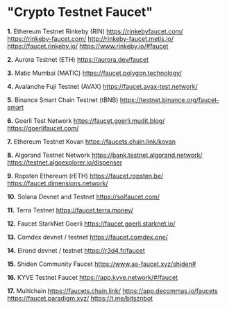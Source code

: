 # "Crypto Testnet Faucet"

**1.** Ethereum Testnet Rinkeby (RIN)
https://rinkebyfaucet.com/
https://rinkeby-faucet.com/
http://rinkeby-faucet.metis.io/
https://faucet.rinkeby.io/
https://www.rinkeby.io/#faucet

**2.** Aurora Testnet (ETH)
https://aurora.dev/faucet

**3.** Matic Mumbai (MATIC)
https://faucet.polygon.technology/

**4.** Avalanche Fuji Testnet (AVAX)
https://faucet.avax-test.network/

**5.** Binance Smart Chain Testnet (tBNB)
https://testnet.binance.org/faucet-smart

**6.** Goerli Test Network
https://faucet.goerli.mudit.blog/
https://goerlifaucet.com/

**7.** Ethereum Testnet Kovan
https://faucets.chain.link/kovan

**8.** Algorand Testnet Network
https://bank.testnet.algorand.network/
https://testnet.algoexplorer.io/dispenser

**9.** Ropsten Ethereum (rETH)
https://faucet.ropsten.be/
https://faucet.dimensions.network/

**10.** Solana Devnet and Testnet
https://solfaucet.com/

**11.** Terra Testnet
https://faucet.terra.money/

**12.** Faucet StarkNet Goerli
https://faucet.goerli.starknet.io/

**13.** Comdex devnet / testnet
https://faucet.comdex.one/

**14.** Elrond devnet / testnet
https://r3d4.fr/faucet

**15.** Shiden Community Faucet
https://www.as-faucet.xyz/shiden#

**16.** KYVE Testnet Faucet
https://app.kyve.network/#/faucet

**17.** Multichain
https://faucets.chain.link/
https://app.decommas.io/faucets
https://faucet.paradigm.xyz/
https://t.me/bitsznbot
